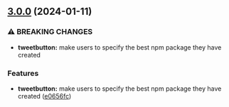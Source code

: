 

## [3.0.0](https://github.com/codesweetly/thank-you-tweet-button-003/compare/v2.0.3...v3.0.0) (2024-01-11)


### ⚠ BREAKING CHANGES

* **tweetbutton:** make users to specify the best npm package they have created

### Features

* **tweetbutton:** make users to specify the best npm package they have created ([e0656fc](https://github.com/codesweetly/thank-you-tweet-button-003/commit/e0656fc4d707e03362a8a9473aa1e7c3bf9e3fad))
